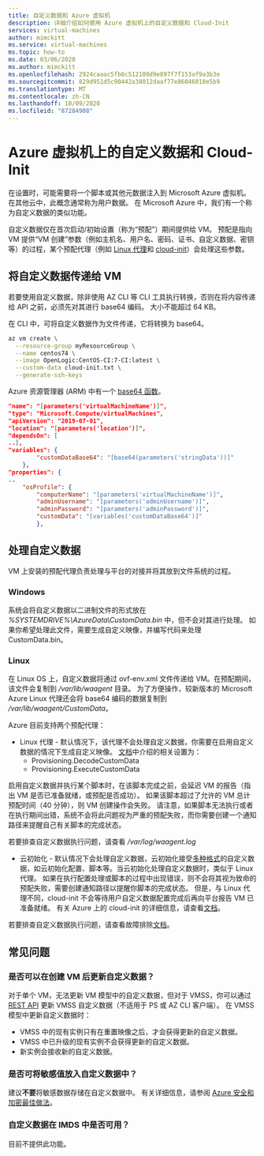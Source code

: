 ```yaml
---
title: 自定义数据和 Azure 虚拟机
description: 详细介绍如何使用 Azure 虚拟机上的自定义数据和 Cloud-Init
services: virtual-machines
author: mimckitt
ms.service: virtual-machines
ms.topic: how-to
ms.date: 03/06/2020
ms.author: mimckitt
ms.openlocfilehash: 2924caaac5fb8c512100d9e897f7f153af9a3b3e
ms.sourcegitcommit: 829d951d5c90442a38012daaf77e86046018e5b9
ms.translationtype: MT
ms.contentlocale: zh-CN
ms.lasthandoff: 10/09/2020
ms.locfileid: "87284908"
---
```

# <a name="custom-data-and-cloud-init-on-azure-virtual-machines"></a>Azure 虚拟机上的自定义数据和 Cloud-Init

在设置时，可能需要将一个脚本或其他元数据注入到 Microsoft Azure 虚拟机。  在其他云中，此概念通常称为用户数据。  在 Microsoft Azure 中，我们有一个称为自定义数据的类似功能。 

自定义数据仅在首次启动/初始设置（称为“预配”）期间提供给 VM。 预配是指向 VM 提供“VM 创建”参数（例如主机名、用户名、密码、证书、自定义数据、密钥等）的过程，某个预配代理（例如 [Linux 代理](./extensions/agent-linux.md)和 [cloud-init](./linux/using-cloud-init.md#troubleshooting-cloud-init)）会处理这些参数。 


## <a name="passing-custom-data-to-the-vm"></a>将自定义数据传递给 VM
若要使用自定义数据，除非使用 AZ CLI 等 CLI 工具执行转换，否则在将内容传递给 API 之前，必须先对其进行 base64 编码。 大小不能超过 64 KB。

在 CLI 中，可将自定义数据作为文件传递，它将转换为 base64。
```bash
az vm create \
  --resource-group myResourceGroup \
  --name centos74 \
  --image OpenLogic:CentOS-CI:7-CI:latest \
  --custom-data cloud-init.txt \
  --generate-ssh-keys
```

Azure 资源管理器 (ARM) 中有一个 [base64 函数](../azure-resource-manager/templates/template-functions-string.md#base64)。

```json
"name": "[parameters('virtualMachineName')]",
"type": "Microsoft.Compute/virtualMachines",
"apiVersion": "2019-07-01",
"location": "[parameters('location')]",
"dependsOn": [
..],
"variables": {
        "customDataBase64": "[base64(parameters('stringData'))]"
    },
"properties": {
..
    "osProfile": {
        "computerName": "[parameters('virtualMachineName')]",
        "adminUsername": "[parameters('adminUsername')]",
        "adminPassword": "[parameters('adminPassword')]",
        "customData": "[variables('customDataBase64')]"
        },
```

## <a name="processing-custom-data"></a>处理自定义数据
VM 上安装的预配代理负责处理与平台的对接并将其放到文件系统的过程。 

### <a name="windows"></a>Windows
系统会将自定义数据以二进制文件的形式放在 *%SYSTEMDRIVE%\AzureData\CustomData.bin* 中，但不会对其进行处理。 如果你希望处理此文件，需要生成自定义映像，并编写代码来处理 CustomData.bin。

### <a name="linux"></a>Linux  
在 Linux OS 上，自定义数据将通过 ovf-env.xml 文件传递给 VM。在预配期间，该文件会复制到 */var/lib/waagent* 目录。  为了方便操作，较新版本的 Microsoft Azure Linux 代理还会将 base64 编码的数据复制到 */var/lib/waagent/CustomData*。

Azure 目前支持两个预配代理：
* Linux 代理 - 默认情况下，该代理不会处理自定义数据，你需要在启用自定义数据的情况下生成自定义映像。 [文档](https://github.com/Azure/WALinuxAgent#configuration)中介绍的相关设置为：
    * Provisioning.DecodeCustomData
    * Provisioning.ExecuteCustomData

启用自定义数据并执行某个脚本时，在该脚本完成之前，会延迟 VM 的报告（指出 VM 是否已准备就绪，或预配是否成功）。 如果该脚本超过了允许的 VM 总计预配时间（40 分钟），则 VM 创建操作会失败。 请注意，如果脚本无法执行或者在执行期间出错，系统不会将此问题视为严重的预配失败，而你需要创建一个通知路径来提醒自己有关脚本的完成状态。

若要排查自定义数据执行问题，请查看 */var/log/waagent.log*

* 云初始化 - 默认情况下会处理自定义数据，云初始化接受[多种格式](https://cloudinit.readthedocs.io/en/latest/topics/format.html)的自定义数据，如云初始化配置、脚本等。当云初始化处理自定义数据时，类似于 Linux 代理。 如果在执行配置处理或脚本的过程中出现错误，则不会将其视为致命的预配失败，需要创建通知路径以提醒你脚本的完成状态。 但是，与 Linux 代理不同，cloud-init 不会等待用户自定义数据配置完成后再向平台报告 VM 已准备就绪。 有关 Azure 上的 cloud-init 的详细信息，请查看[文档](./linux/using-cloud-init.md)。


若要排查自定义数据执行问题，请查看故障排除[文档](./linux/using-cloud-init.md#troubleshooting-cloud-init)。


## <a name="faq"></a>常见问题
### <a name="can-i-update-custom-data-after-the-vm-has-been-created"></a>是否可以在创建 VM 后更新自定义数据？
对于单个 VM，无法更新 VM 模型中的自定义数据，但对于 VMSS，你可以通过 [REST API](/rest/api/compute/virtualmachinescalesets/update) 更新 VMSS 自定义数据（不适用于 PS 或 AZ CLI 客户端）。 在 VMSS 模型中更新自定义数据时：
* VMSS 中的现有实例只有在重置映像之后，才会获得更新的自定义数据。
* VMSS 中已升级的现有实例不会获得更新的自定义数据。
* 新实例会接收新的自定义数据。

### <a name="can-i-place-sensitive-values-in-custom-data"></a>是否可将敏感值放入自定义数据中？
建议**不要**将敏感数据存储在自定义数据中。 有关详细信息，请参阅 [Azure 安全和加密最佳做法](../security/fundamentals/data-encryption-best-practices.md)。


### <a name="is-custom-data-made-available-in-imds"></a>自定义数据在 IMDS 中是否可用？
目前不提供此功能。
